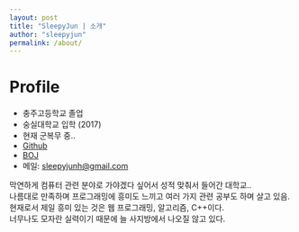```yaml
---
layout: post
title: "SleepyJun | 소개"
author: "sleepyjun"
permalink: /about/
---
```


# Profile
- 충주고등학교 졸업
- 숭실대학교 입학 (2017)
- 현재 군복무 중..
- [Github](https://github.com/sleepyjun)
- [BOJ](https://www.acmicpc.net/user/sestrik)  
- 메일: sleepyjunh@gmail.com  
  
막연하게 컴퓨터 관련 분야로 가야겠다 싶어서 성적 맞춰서 들어간 대학교..  
나름대로 만족하며 프로그래밍에 흥미도 느끼고 여러 가지 관련 공부도 하며 살고 있음.  
현재로서 제일 흥미 있는 것은 웹 프로그래밍, 알고리즘, C++이다.  
너무나도 모자란 실력이기 때문에 늘 사지방에서 나오질 않고 있다.